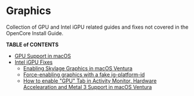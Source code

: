 # Graphics
Collection of GPU and Intel iGPU related guides and fixes not covered in the OpenCore Install Guide.

**TABLE of CONTENTS**

- [GPU Support in macOS](https://github.com/5T33Z0/OC-Little-Translated/tree/main/11_Graphics/GPU)
- [Intel iGPU Fixes](https://github.com/5T33Z0/OC-Little-Translated/tree/main/11_Graphics/iGPU)
	- [Enabling Skylage Graphics in macOS Ventura](https://github.com/5T33Z0/OC-Little-Translated/tree/main/11_Graphics/iGPU/Skylake_Spoofing_macOS13)
	- [Force-enabling graphics with a fake ig-platform-id](https://github.com/5T33Z0/OC-Little-Translated/blob/main/11_Graphics/iGPU/Fake_ig-platform-id.md)
	- [How to enable "GPU" Tab in Activity Monitor, Hardware Accelearation and Metal 3 Support in macOS Ventura](https://github.com/5T33Z0/OC-Little-Translated/tree/main/11_Graphics/GPU_Tab)

